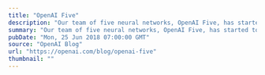 ```yaml
---
title: "OpenAI Five"
description: "Our team of five neural networks, OpenAI Five, has started to defeat amateur human teams at Dota 2."
summary: "Our team of five neural networks, OpenAI Five, has started to defeat amateur human teams at Dota 2."
pubDate: "Mon, 25 Jun 2018 07:00:00 GMT"
source: "OpenAI Blog"
url: "https://openai.com/blog/openai-five"
thumbnail: ""
---
```


